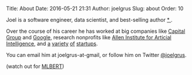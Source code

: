 Title: About
Date: 2016-05-21 21:31
Author: joelgrus
Slug: about
Order: 10

Joel is a software engineer, data scientist, and
best-selling author <a href="https://news.ycombinator.com/item?id=11178828">* </a>.

Over the course of his career he has worked at big companies like
<a href="https://capitalgroup.com">Capital Group</a> and 
<a href="https://google.com">Google</a>, 
research nonprofits like 
<a href="http://allenai.org">Allen Institute for Articial Intelligence</a>,
and 
<a href="https://flatfile.com">a</a>
<a href="https://www.geekwire.com/2015/microsoft-acquires-seattle-based-volometrix-to-bring-deeper-insights-into-worker-productivity/">variety</a>
<a href="http://www.geekwire.com/2013/ebay-acquires-decidecom-shopping-research-site-shut-sept-30/">of</a>
<a href="http://www.geekwire.com/2014/farewell-farecast-microsoft-kills-airfare-price-predictor-dismay-creator/">startups</a>.

You can email him at joelgrus-at-gmail, or follow him on Twitter <a href = "https://twitter.com/joelgrus">@joelgrus</a>.

(watch out for <a href = "https://mlbert.com">MLBERT</a>)